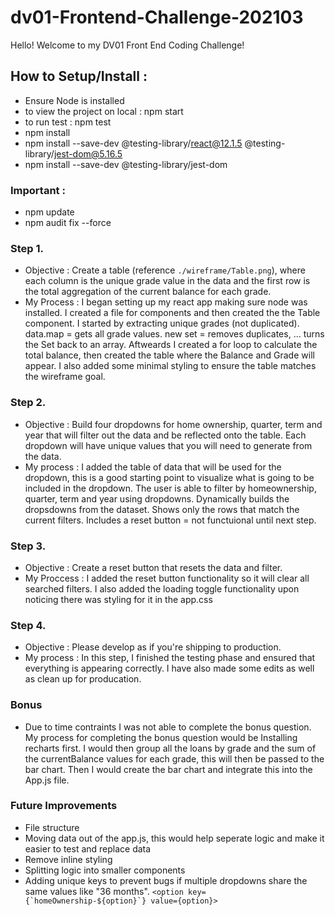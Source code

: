 # dv01-Frontend-Challenge-202103

Hello! Welcome to my DV01 Front End Coding Challenge!

## How to Setup/Install :

- Ensure Node is installed
- to view the project on local : npm start
- to run test : npm test
- npm install
- npm install --save-dev @testing-library/react@12.1.5 @testing-library/jest-dom@5.16.5
- npm install --save-dev @testing-library/jest-dom


### Important : 
- npm update
- npm audit fix --force

### Step 1. 
- Objective : Create a table (reference `./wireframe/Table.png`), where each column is the unique grade value in the data and the first row is the total aggregation of the current balance for each grade.
- My Process : I began setting up my react app making sure node was installed. I created a file for components and then created the the Table component. I started by extracting unique grades (not duplicated). data.map = gets all grade values. new set = removes duplicates, ... turns the Set back to an array. Aftweards I created a for loop to calculate the total balance, then created the table where the Balance and Grade will appear. I also added some minimal styling to ensure the table matches the wireframe goal.

### Step 2.
- Objective : Build four dropdowns for home ownership, quarter, term and year that will filter out the data and be reflected onto the table. Each dropdown will have unique values that you will need to generate from the data.
- My process : I added the table of data that will be used for the dropdown, this is a good starting point to visualize what is going to be included in the dropdown. The user is able to filter by homeownership, quarter, term and year using dropdowns. Dynamically builds the dropsdowns from the dataset. Shows only the rows that match the current filters. Includes a reset button = not functuional until next step.

### Step 3.
- Objective : Create a reset button that resets the data and filter.
- My Proccess : I added the reset button functionality so it will clear all searched filters. I also added the loading toggle functionality upon noticing there was styling for it in the app.css

### Step 4.
- Objective : Please develop as if you're shipping to production.
- My process : In this step,  I finished the testing phase and ensured that everything is appearing correctly. I have also made some edits as well as clean up for producation. 

### Bonus
- Due to time contraints I was not able to complete the bonus question. My process for completing the bonus question would be Installing recharts first. I would then group all the loans by grade and the sum of the currentBalance values for each grade, this will then be passed to the bar chart. Then I would create the bar chart and integrate this into the App.js file. 

### Future Improvements
- File structure 
- Moving data out of the app.js, this would help seperate logic and make it easier to test and replace data
- Remove inline styling
- Splitting logic into smaller components
- Adding unique keys to prevent bugs if multiple dropdowns share the same values like "36 months". ```<option key={`homeOwnership-${option}`} value={option}>```

